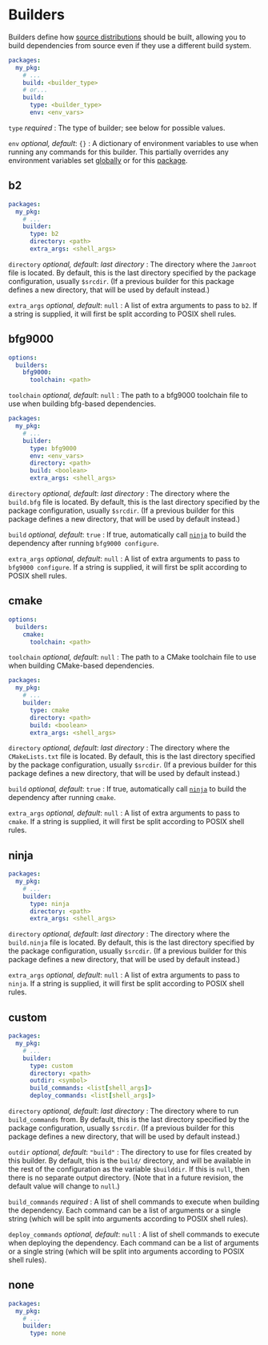 # Builders

Builders define how [source distributions](packages.md#source-distributions)
should be built, allowing you to build dependencies from source even if they use
a different build system.

```yaml
packages:
  my_pkg:
    # ...
    build: <builder_type>
    # or...
    build:
      type: <builder_type>
      env: <env_vars>
```

`type` <span class="subtitle">*required*</span>
: The type of builder; see below for possible values.

`env` <span class="subtitle">*optional, default*: `{}`</span>
: A dictionary of environment variables to use when running any commands for
  this builder. This partially overrides any environment variables set
  [globally](file-structure.md#options) or for this
  [package](packages.md#source-distributions).

## b2

```yaml
packages:
  my_pkg:
    # ...
    builder:
      type: b2
      directory: <path>
      extra_args: <shell_args>
```

`directory` <span class="subtitle">*optional, default*: *last directory*</span>
: The directory where the `Jamroot` file is located. By default, this is the
  last directory specified by the package configuration, usually `$srcdir`. (If
  a previous builder for this package defines a new directory, that will be used
  by default instead.)

`extra_args` <span class="subtitle">*optional, default*: `null`</span>
: A list of extra arguments to pass to `b2`. If a string is supplied, it will
  first be split according to POSIX shell rules.

## bfg9000

```yaml
options:
  builders:
    bfg9000:
      toolchain: <path>
```

`toolchain` <span class="subtitle">*optional, default*: `null`</span>
: The path to a bfg9000 toolchain file to use when building bfg-based
  dependencies.

```yaml
packages:
  my_pkg:
    # ...
    builder:
      type: bfg9000
      env: <env_vars>
      directory: <path>
      build: <boolean>
      extra_args: <shell_args>
```

`directory` <span class="subtitle">*optional, default*: *last directory*</span>
: The directory where the `build.bfg` file is located. By default, this is the
  last directory specified by the package configuration, usually `$srcdir`. (If
  a previous builder for this package defines a new directory, that will be used
  by default instead.)

`build` <span class="subtitle">*optional, default*: `true`</span>
: If true, automatically call [`ninja`](#ninja) to build the dependency after
  running `bfg9000 configure`.

`extra_args` <span class="subtitle">*optional, default*: `null`</span>
: A list of extra arguments to pass to `bfg9000 configure`. If a string is
  supplied, it will first be split according to POSIX shell rules.

## cmake

```yaml
options:
  builders:
    cmake:
      toolchain: <path>
```

`toolchain` <span class="subtitle">*optional, default*: `null`</span>
: The path to a CMake toolchain file to use when building CMake-based
  dependencies.

```yaml
packages:
  my_pkg:
    # ...
    builder:
      type: cmake
      directory: <path>
      build: <boolean>
      extra_args: <shell_args>
```

`directory` <span class="subtitle">*optional, default*: *last directory*</span>
: The directory where the `CMakeLists.txt` file is located. By default, this is
  the last directory specified by the package configuration, usually `$srcdir`.
  (If a previous builder for this package defines a new directory, that will be
  used by default instead.)

`build` <span class="subtitle">*optional, default*: `true`</span>
: If true, automatically call [`ninja`](#ninja) to build the dependency after
  running `cmake`.

`extra_args` <span class="subtitle">*optional, default*: `null`</span>
: A list of extra arguments to pass to `cmake`. If a string is supplied, it will
  first be split according to POSIX shell rules.

## ninja

```yaml
packages:
  my_pkg:
    # ...
    builder:
      type: ninja
      directory: <path>
      extra_args: <shell_args>
```

`directory` <span class="subtitle">*optional, default*: *last directory*</span>
: The directory where the `build.ninja` file is located. By default, this is
  the last directory specified by the package configuration, usually `$srcdir`.
  (If a previous builder for this package defines a new directory, that will be
  used by default instead.)

`extra_args` <span class="subtitle">*optional, default*: `null`</span>
: A list of extra arguments to pass to `ninja`. If a string is
  supplied, it will first be split according to POSIX shell rules.

## custom

```yaml
packages:
  my_pkg:
    # ...
    builder:
      type: custom
      directory: <path>
      outdir: <symbol>
      build_commands: <list[shell_args]>
      deploy_commands: <list[shell_args]>
```

`directory` <span class="subtitle">*optional, default*: *last directory*</span>
: The directory where to run `build_commands` from. By default, this is the last
  directory specified by the package configuration, usually `$srcdir`. (If a
  previous builder for this package defines a new directory, that will be used
  by default instead.)

`outdir` <span class="subtitle">*optional, default*: `"build"`</span>
: The directory to use for files created by this builder. By default, this is
  the `build/` directory, and will be available in the rest of the configuration
  as the variable `$builddir`. If this is `null`, then there is no separate
  output directory. (Note that in a future revision, the default value
  will change to `null`.)

`build_commands` <span class="subtitle">*required*</span>
: A list of shell commands to execute when building the dependency. Each command
  can be a list of arguments or a single string (which will be split into
  arguments according to POSIX shell rules).

`deploy_commands` <span class="subtitle">*optional, default*: `null`</span>
: A list of shell commands to execute when deploying the dependency. Each
  command can be a list of arguments or a single string (which will be split
  into arguments according to POSIX shell rules).

## none

```yaml
packages:
  my_pkg:
    # ...
    builder:
      type: none
```
